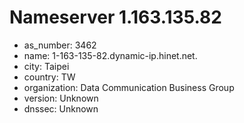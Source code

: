 # Nameserver 1.163.135.82

* as_number: 3462
* name: 1-163-135-82.dynamic-ip.hinet.net.
* city: Taipei
* country: TW
* organization: Data Communication Business Group
* version: Unknown
* dnssec: Unknown
